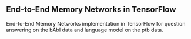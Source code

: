 ## End-to-End Memory Networks in TensorFlow

End-to-End Memory Networks implementation in TensorFlow for question answering on the bAbI data and language model on the ptb data.
